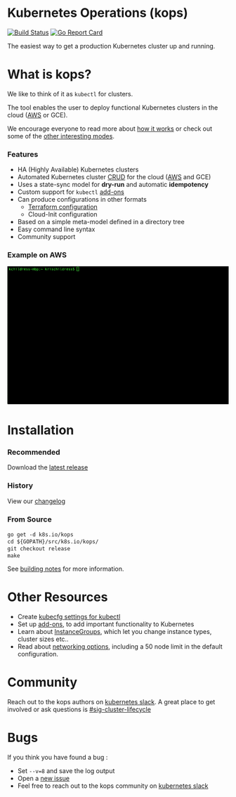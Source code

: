 # Kubernetes Operations (kops)

[![Build Status](https://travis-ci.org/kubernetes/kops.svg?branch=master)](https://travis-ci.org/kubernetes/kops) [![Go Report Card](https://goreportcard.com/badge/k8s.io/kops)](https://goreportcard.com/report/k8s.io/kops)

The easiest way to get a production Kubernetes cluster up and running.  

# What is kops?

We like to think of it as `kubectl` for clusters. 

The tool enables the user to deploy functional Kubernetes clusters in the cloud ([AWS](/docs/aws.md) or GCE). 

We encourage everyone to read more about [how it works](/docs/how_it_works.md) or check out some of the [other interesting modes](/docs/commands.md#other-interesting-modes).

### Features 

* HA (Highly Available) Kubernetes clusters
* Automated Kubernetes cluster [CRUD](/docs/commands.md) for the cloud ([AWS](/docs/aws.md) and GCE)
* Uses a state-sync model for **dry-run** and automatic **idempotency**
* Custom support for `kubectl` [add-ons](docs/addons.md)
* Can produce configurations in other formats 
    * [Terraform configuration](/docs/terraform.md)
    * Cloud-Init configuration
* Based on a simple meta-model defined in a directory tree
* Easy command line syntax
* Community support

### Example on AWS

<p align="center">
  <img src="/docs/img/demo.gif"> </image>
</p>

# Installation

### Recommended
 
Download the [latest release](https://github.com/kubernetes/kops/releases/latest)

### History

View our [changelog](HISTORY.md)

### From Source

```
go get -d k8s.io/kops
cd ${GOPATH}/src/k8s.io/kops/
git checkout release
make
```

See [building notes](/docs/build.md) for more information.

# Other Resources 

 - Create [kubecfg settings for kubectl](/docs/tips.md#create-kubecfg-settings-for-kubectl)
 - Set up [add-ons](docs/addons.md), to add important functionality to Kubernetes
 - Learn about [InstanceGroups](docs/instance_groups.md), which let you change instance types, cluster sizes etc.. 
 - Read about [networking options](docs/networking.md), including a 50 node limit in the default configuration.

# Community

Reach out to the kops authors on [kubernetes slack](https://github.com/kubernetes/community#slack-chat). A great place to get involved or ask questions is [#sig-cluster-lifecycle](https://kubernetes.slack.com/?redir=%2Fmessages%2Fsig-cluster-lifecycle%2F)

# Bugs

If you think you have found a bug : 

- Set `--v=8` and save the log output 
- Open a [new issue](https://github.com/kubernetes/kops/issues/new)
- Feel free to reach out to the kops community on [kubernetes slack](https://github.com/kubernetes/community#slack-chat)
